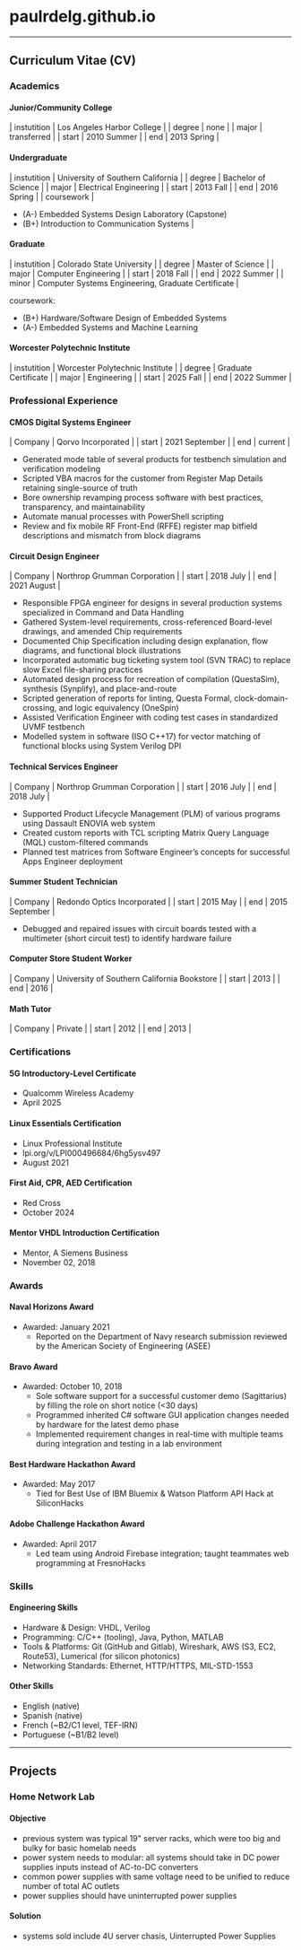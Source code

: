# paulrdelg.github.io

---

## Curriculum Vitae (CV)

### Academics

#### Junior/Community College

| instutition | Los Angeles Harbor College |
| degree | none |
| major | transferred |
| start | 2010 Summer |
| end | 2013 Spring |

#### Undergraduate

| instutition | University of Southern California |
| degree | Bachelor of Science |
| major | Electrical Engineering |
| start | 2013 Fall |
| end | 2016 Spring |
| coursework |

- (A-) Embedded Systems Design Laboratory (Capstone)
- (B+) Introduction to Communication Systems |

#### Graduate

| instutition | Colorado State University |
| degree | Master of Science |
| major | Computer Engineering |
| start | 2018 Fall |
| end | 2022 Summer |
| minor | Computer Systems Engineering, Graduate Certificate |

coursework:

- (B+) Hardware/Software Design of Embedded Systems
- (A-) Embedded Systems and Machine Learning

#### Worcester Polytechnic Institute

| instutition | Worcester Polytechnic Institute |
| degree | Graduate Certificate |
| major | Engineering |
| start | 2025 Fall |
| end | 2022 Summer |

### Professional Experience

#### CMOS Digital Systems Engineer

| Company | Qorvo Incorporated |
| start | 2021 September |
| end | current |

- Generated mode table of several products for testbench simulation and verification modeling
- Scripted VBA macros for the customer from Register Map Details retaining single-source of truth
- Bore ownership revamping process software with best practices, transparency, and maintainability
- Automate manual processes with PowerShell scripting
- Review and fix mobile RF Front-End (RFFE) register map bitfield descriptions and mismatch from block diagrams

#### Circuit Design Engineer

| Company | Northrop Grumman Corporation |
| start | 2018 July |
| end | 2021 August |

- Responsible FPGA engineer for designs in several production systems specialized in Command and Data Handling
- Gathered System-level requirements, cross-referenced Board-level drawings, and amended Chip requirements
- Documented Chip Specification including design explanation, flow diagrams, and functional block illustrations
- Incorporated automatic bug ticketing system tool (SVN TRAC) to replace slow Excel file-sharing practices
- Automated design process for recreation of compilation (QuestaSim), synthesis (Synplify), and place-and-route
- Scripted generation of reports for linting, Questa Formal, clock-domain-crossing, and logic equivalency (OneSpin)
- Assisted Verification Engineer with coding test cases in standardized UVMF testbench
- Modelled system in software (ISO C++17) for vector matching of functional blocks using System Verilog DPI

#### Technical Services Engineer

| Company | Northrop Grumman Corporation |
| start | 2016 July |
| end | 2018 July |

- Supported Product Lifecycle Management (PLM) of various programs using Dassault ENOVIA web system
- Created custom reports with TCL scripting Matrix Query Language (MQL) custom-filtered commands
- Planned test matrices from Software Engineer’s concepts for successful Apps Engineer deployment

#### Summer Student Technician

| Company | Redondo Optics Incorporated |
| start | 2015 May |
| end | 2015 September |

- Debugged and repaired issues with circuit boards tested with a multimeter (short circuit test) to identify hardware failure

#### Computer Store Student Worker

| Company | University of Southern California Bookstore |
| start | 2013 |
| end | 2016 |

#### Math Tutor

| Company | Private |
| start | 2012 |
| end | 2013 |

### Certifications

#### 5G Introductory-Level Certificate

- Qualcomm Wireless Academy
- April 2025

#### Linux Essentials Certification

- Linux Professional Institute
- lpi.org/v/LPI000496684/6hg5ysv497
- August 2021

#### First Aid, CPR, AED Certification

- Red Cross
- October 2024

#### Mentor VHDL Introduction Certification

- Mentor, A Siemens Business
- November 02, 2018

### Awards

#### Naval Horizons Award

- Awarded: January 2021
  - Reported on the Department of Navy research submission reviewed by the American Society of Engineering (ASEE)

#### Bravo Award

- Awarded: October 10, 2018
  - Sole software support for a successful customer demo (Sagittarius) by filling the role on short notice (<30 days)
  - Programmed inherited C# software GUI application changes needed by hardware for the latest demo phase
  - Implemented requirement changes in real-time with multiple teams during integration and testing in a lab environment

#### Best Hardware Hackathon Award

- Awarded: May 2017
  - Tied for Best Use of IBM Bluemix & Watson Platform API Hack at SiliconHacks

#### Adobe Challenge Hackathon Award

- Awarded: April 2017
  - Led team using Android Firebase integration; taught teammates web programming at FresnoHacks

### Skills

#### Engineering Skills

- Hardware & Design: VHDL, Verilog
- Programming: C/C++ (tooling), Java, Python, MATLAB
- Tools & Platforms: Git (GitHub and Gitlab), Wireshark, AWS (S3, EC2, Route53), Lumerical (for silicon photonics)
- Networking Standards: Ethernet, HTTP/HTTPS, MIL-STD-1553

#### Other Skills

- English (native)
- Spanish (native)
- French (~B2/C1 level, TEF-IRN)
- Portuguese (~B1/B2 level)

---

## Projects

### Home Network Lab

#### Objective

- previous system was typical 19" server racks, which were too big and bulky for basic homelab needs
- power system needs to modular: all systems should take in DC power supplies inputs instead of AC-to-DC converters
- common power supplies with same voltage need to be unified to reduce number of total AC outlets
- power supplies should have uninterrupted power supplies

#### Solution

- systems sold include 4U server chasis, Uinterrupted Power Supplies
